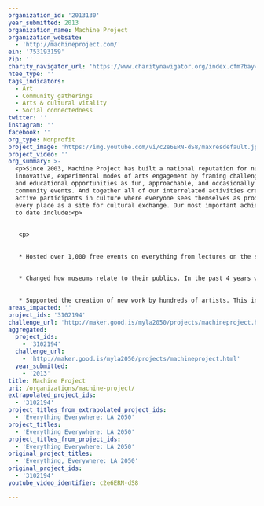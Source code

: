 ```yaml
---
organization_id: '2013130'
year_submitted: 2013
organization_name: Machine Project
organization_website:
  - 'http://machineproject.com/'
ein: '753193159'
zip: ''
charity_navigator_url: 'https://www.charitynavigator.org/index.cfm?bay=search.profile&ein=753193159'
ntee_type: ''
tags_indicators:
  - Art
  - Community gatherings
  - Arts & cultural vitality
  - Social connectedness
twitter: ''
instagram: ''
facebook: ''
org_type: Nonprofit
project_image: 'https://img.youtube.com/vi/c2e6ERN-dS8/maxresdefault.jpg'
project_video: ''
org_summary: >-
  <p>Since 2003, Machine Project has built a national reputation for nurturing
  innovative, experimental modes of arts engagement by framing challenging arts
  and educational opportunities as fun, approachable, and occasionally bizarre
  community events. And together all of our interrelated activities create
  active participants in culture where everyone sees themselves as producers and
  every place as a site for cultural exchange. Our most important achievements
  to date include:<p>
   
   
   <p>
   
   
   * Hosted over 1,000 free events on everything from lectures on the sex life of sea slugs, butter-making aerobics, poetry readings, and mind-reading workshops. <p>
   
   
   * Changed how museums relate to their publics. In the past 4 years we have partnered with major cultural institutions (LACMA, Hammer Museum, Walker Art Center) to develop and execute a replicable model for how artists and small organizations can work with larger institutions to break down participation barriers.<p>
   
   
   * Supported the creation of new work by hundreds of artists. This includes direct financial support, often presenting their first solo show or first museum show and providing professional video documentation of their work. <p>
areas_impacted: ''
project_ids: '3102194'
challenge_url: 'http://maker.good.is/myla2050/projects/machineproject.html'
aggregated:
  project_ids:
    - '3102194'
  challenge_url:
    - 'http://maker.good.is/myla2050/projects/machineproject.html'
  year_submitted:
    - '2013'
title: Machine Project
uri: /organizations/machine-project/
extrapolated_project_ids:
  - '3102194'
project_titles_from_extrapolated_project_ids:
  - 'Everything Everywhere: LA 2050'
project_titles:
  - 'Everything Everywhere: LA 2050'
project_titles_from_project_ids:
  - 'Everything Everywhere: LA 2050'
original_project_titles:
  - 'Everything, Everywhere: LA 2050'
original_project_ids:
  - '3102194'
youtube_video_identifier: c2e6ERN-dS8

---
```

